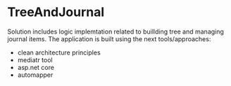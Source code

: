 # TreeAndJournal
Solution includes logic implemtation related to buillding tree and managing journal items. The application is built using the next tools/approaches:
- clean architecture principles
- mediatr tool
- asp.net core
- automapper
